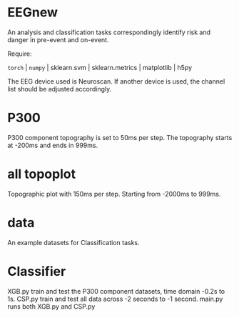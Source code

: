 # EEGnew
An analysis and classification tasks correspondingly identify risk and danger in pre-event and on-event.

Require:

`torch` | `numpy` | sklearn.svm | sklearn.metrics | matplotlib | h5py

The EEG device used is Neuroscan. If another device is used, the channel list should be adjusted accordingly.

# P300
P300 component topography is set to 50ms per step. The topography starts at -200ms and ends in 999ms.
# all topoplot
Topographic plot with 150ms per step. Starting from -2000ms to 999ms.
# data
An example datasets for Classification tasks.
# Classifier
XGB.py train and test the P300 component datasets, time domain -0.2s to 1s.
CSP.py train and test all data across -2 seconds to -1 second.
main.py runs both XGB.py and CSP.py
